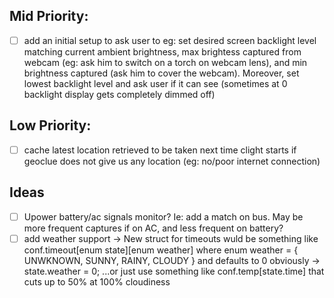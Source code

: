 ## Mid Priority:
- [ ] add an initial setup to ask user to eg: set desired screen backlight level matching current ambient brightness, max brightess captured from webcam (eg: ask him to switch on a torch on webcam lens), and min brightness captured (ask him to cover the webcam). Moreover, set lowest backlight level and ask user if it can see (sometimes at 0 backlight display gets completely dimmed off)

## Low Priority:
- [ ] cache latest location retrieved to be taken next time clight starts if geoclue does not give us any location (eg: no/poor internet connection)

## Ideas
- [ ] Upower battery/ac signals monitor? Ie: add a match on bus. May be more frequent captures if on AC, and less frequent on battery?
- [ ] add weather support -> New struct for timeouts wuld be something like conf.timeout[enum state][enum weather] where enum weather = { UNWKNOWN, SUNNY, RAINY, CLOUDY } and defaults to 0 obviously -> state.weather = 0; ...or just use something like conf.temp[state.time] that cuts up to 50% at 100% cloudiness 
